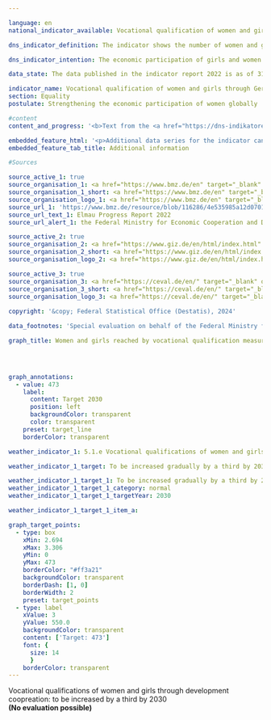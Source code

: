 ```yaml
---

language: en        
national_indicator_available: Vocational qualification of women and girls through German development assistance        

dns_indicator_definition: The indicator shows the number of women and girls in developing and emerging countries who were reached by vocational qualification measures through German development cooperation. The indicator is divided into financial (<abbr title="financial cooperation" tabindex="0">FZ</abbr>) and technical cooperation (<abbr title="technical cooperation" tabindex="0">TZ</abbr>).<br>Services from <abbr title="technical cooperation" tabindex="0">TZ</abbr> include consulting, to a limited degree the delivery of material goods, the production of facilities and the implementation of studies and reports. <abbr title="financial cooperation" tabindex="0">FZ</abbr> provides favourable loans, venture capital or grants, that do not have to be repaid.        

dns_indicator_intention: The economic participation of girls and women in developing and emerging countries is to be increased. To this end, the number of girls and women in developing and emerging countries who obtain vocational qualifications through German development cooperation is to be gradually increased by one third over the period from 2015&nbsp;to 2030. The Federal Government as part of the G7&nbsp;summit is obliged to support girl’s and women’s education since 2015.        

data_state: The data published in the indicator report 2022 is as of 31 October 2022. The data shown on this platform is updated regularly, so that more current data may be available online than published in the <a href="https://dns-indikatoren.de/en/publications_reports/">indicator report 2022</a>.        

indicator_name: Vocational qualification of women and girls through German development assistance        
section: Equality        
postulate: Strengthening the economic participation of women globally        

#content         
content_and_progress: '<b>Text from the <a href="https://dns-indikatoren.de/en/publications_reports/">Indicator Report 2022&nbsp;</a></b><br><br>Information provided by the Federal Ministry for Economic Cooperation and Development on supported projects that entered the implementation phase in the respective year served as a data source. The measures taken into account include all short-, medium- and long-term formal and non-formal vocational training measures in developing and emerging countries. The measures are financed entirely by funds from the federal budget and from market funds. The data was collected for the first time in 2015&nbsp;on behalf of the Ministry of Development by the Deutsche Gesellschaft für Internationale Zusammenarbeit (<abbr title="German Agency for International Cooperation" tabindex="0">GIZ</abbr>) <abbr title="Company with limited liability" tabindex="0">GmbH</abbr> and Centrum für Evaluation <abbr title="Company with limited liability" tabindex="0">GmbH</abbr> (CeVal <abbr title="Company with limited liability" tabindex="0">GmbH</abbr>). The survey was renewed in 2018. From 2021&nbsp;on, the data will be derived every three years from the aggregated results reporting provided by <abbr title="German Agency for International Cooperation" tabindex="0">GIZ</abbr> and Kreditanstalt für Wiederaufbau (<abbr title="Reconstruction Loan Corporation" tabindex="0">KfW</abbr>).<br><br>In 2015&nbsp;and 2018, 355,000&nbsp;and 863,000&nbsp;women and girls were reached by skill development measures, respectively. The high number of supported women and girls in 2018&nbsp;was predominantly due to the collaboration with China. Expired collaboration in the education section with China caused a decline to 80,000&nbsp;girls and women, who were reached by skill development measures in 2021. Only a fifth of women and girls were reached by German vocational qualification measures in developing and emerging countries compared to the first year of survey in 2015. However, the indicator does not provide any information on the success, scope and quality of the qualification measures.<br><br>Of the 80,000&nbsp;women and girls, about 79.3&nbsp;% were reached by <abbr title="technical cooperation" tabindex="0">TZ</abbr> and, accordingly, 20.7&nbsp;% by <abbr title="financial cooperation" tabindex="0">FZ</abbr>. While the number of women and girls are recorded ex-post for <abbr title="technical cooperation" tabindex="0">TZ</abbr> measures, the number for <abbr title="financial cooperation" tabindex="0">FZ</abbr> has to be estimated in advance. As a consequence, latter is prone to overestimation and multiple counting.'        

embedded_feature_html: '<p>Additional data series for the indicator can be found <a href="https://dns-indikatoren.de/public/AddInfos/en/5_1_e.pdf" target="_blank" >here</a>.</p><br><small>Note: You can display the PDF document directly in your browser or download the PDF document and open it with a PDF reader of your choice. We will be happy to advise you.</small>'
embedded_feature_tab_title: Additional information        

#Sources        

source_active_1: true
source_organisation_1: <a href="https://www.bmz.de/en" target="_blank" onclick="return confirm_alert('the Federal Ministry for Economic Cooperation and Development', 'En')">Federal Ministry for Economic Cooperation and Development</a>
source_organisation_1_short: <a href="https://www.bmz.de/en" target="_blank" onclick="return confirm_alert('the Federal Ministry for Economic Cooperation and Development', 'En')">Federal Ministry for Economic Cooperation and Development</a>
source_organisation_logo_1: <a href="https://www.bmz.de/en" target="_blank" onclick="return confirm_alert('the Federal Ministry for Economic Cooperation and Development', 'En')"><img src="https://dns-indikatoren.de/public/OrgImgEn/bmz.png" alt="Federal Ministry for Economic Cooperation and Development" title=" Click here to visit the homepage of the organizationFederal Ministry for Economic Cooperation and Development" style="height:60px; width:148px; border:transparent"/></a>
source_url_1: 'https://www.bmz.de/resource/blob/116286/4e535985a12d0701e63b25ca9f4d0fb8/2022-07-01-elmau-progress-report-2022-data.pdf'
source_url_text_1: Elmau Progress Report 2022
source_url_alert_1: the Federal Ministry for Economic Cooperation and Development

source_active_2: true
source_organisation_2: <a href="https://www.giz.de/en/html/index.html" target="_blank" onclick="return confirm_alert('the Deutsche Gesellschaft für Internationale Zusammenarbeit GmbH', 'En')">Deutsche Gesellschaft für Internationale Zusammenarbeit GmbH</a>
source_organisation_2_short: <a href="https://www.giz.de/en/html/index.html" target="_blank" onclick="return confirm_alert('the Deutsche Gesellschaft für Internationale Zusammenarbeit GmbH', 'En')">Deutsche Gesellschaft für Internationale Zusammenarbeit GmbH</a>
source_organisation_logo_2: <a href="https://www.giz.de/en/html/index.html" target="_blank" onclick="return confirm_alert('the Deutsche Gesellschaft für Internationale Zusammenarbeit GmbH', 'En')"><img src="https://dns-indikatoren.de/public/OrgImgEn/giz.png" alt="Deutsche Gesellschaft für Internationale Zusammenarbeit GmbH" title=" Click here to visit the homepage of the organizationDeutsche Gesellschaft für Internationale Zusammenarbeit GmbH" style="height:60px; width:148px; border:transparent"/></a>

source_active_3: true
source_organisation_3: <a href="https://ceval.de/en/" target="_blank" onclick="return confirm_alert('the CEval GmbH', 'En')">CEval GmbH</a>
source_organisation_3_short: <a href="https://ceval.de/en/" target="_blank" onclick="return confirm_alert('the CEval GmbH', 'En')">CEval GmbH</a>
source_organisation_logo_3: <a href="https://ceval.de/en/" target="_blank" onclick="return confirm_alert('the CEval GmbH', 'En')"><img src="https://dns-indikatoren.de/public/OrgImgEn/ceval.png" alt="CEval GmbH" title=" Click here to visit the homepage of the organizationCEval GmbH" style="height:60px; width:148px; border:transparent"/></a>
        
copyright: '&copy; Federal Statistical Office (Destatis), 2024'        

data_footnotes: 'Special evaluation on behalf of the Federal Ministry for Economic Cooperation and Development based on data from:  Deutsche Gesellschaft für Internationale Zusammenarbeit <abbr title="Company with limited liability" tabindex="0">GmbH</abbr>, CEval <abbr title="Company with limited liability" tabindex="0">GmbH</abbr>.<br>• The target corresponds to an increase of one third compared to 2015.'        

graph_title: Women and girls reached by vocational qualification measures through German development assistance        

        


graph_annotations:
  - value: 473
    label:
      content: Target 2030
      position: left
      backgroundColor: transparent
      color: transparent
    preset: target_line
    borderColor: transparent                        

weather_indicator_1: 5.1.e Vocational qualifications of women and girls through German development assistance

weather_indicator_1_target: To be increased gradually by a third by 2030&nbsp;compared to 2015&nbsp;as the base year

weather_indicator_1_target_1: To be increased gradually by a third by 2030&nbsp;compared to 2015&nbsp;as the base year
weather_indicator_1_target_1_category: normal
weather_indicator_1_target_1_targetYear: 2030

weather_indicator_1_target_1_item_a:        

graph_target_points:
  - type: box
    xMin: 2.694
    xMax: 3.306
    yMin: 0
    yMax: 473
    borderColor: "#ff3a21"
    backgroundColor: transparent
    borderDash: [1, 0]
    borderWidth: 2
    preset: target_points
  - type: label
    xValue: 3
    yValue: 550.0
    backgroundColor: transparent
    content: ['Target: 473']
    font: {
      size: 14
      }
    borderColor: transparent        
---
```



<div>
  <div class="my-header">
    <label class="default">Vocational qualifications of women and girls through development coopreation: to be increased by a third by 2030
    </label>
  </div>
</div>
<div class="my-header-note">
  <label class="default"><b>(No evaluation possible)
  </b></label>
</div>